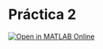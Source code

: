 # Práctica 2

[![Open in MATLAB Online](https://www.mathworks.com/images/responsive/global/open-in-matlab-online.svg)](https://matlab.mathworks.com/open/github/v1?repo=InMaths/Practicas_InMaths&file=G387_G377_Algebra_Lineal_y_Geometria/Practica2/practica2_espacios_vectoriales.mlx)

